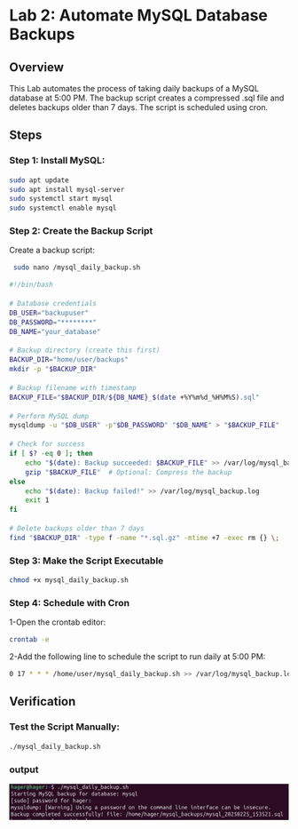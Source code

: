 # Lab 2: Automate MySQL Database Backups

## Overview
This Lab automates the process of taking daily backups of a MySQL database at 5:00 PM. The backup script creates a compressed .sql file and deletes backups older than 7 days. The script is scheduled using cron.

## Steps
### Step 1: Install MySQL:
```bash
sudo apt update
sudo apt install mysql-server
sudo systemctl start mysql
sudo systemctl enable mysql
```
### Step 2: Create the Backup Script
Create a backup script:
```bash
 sudo nano /mysql_daily_backup.sh
```
```bash
#!/bin/bash

# Database credentials
DB_USER="backupuser"        
DB_PASSWORD="********" 
DB_NAME="your_database"      

# Backup directory (create this first)
BACKUP_DIR="home/user/backups"
mkdir -p "$BACKUP_DIR"

# Backup filename with timestamp
BACKUP_FILE="$BACKUP_DIR/${DB_NAME}_$(date +%Y%m%d_%H%M%S).sql"

# Perform MySQL dump
mysqldump -u "$DB_USER" -p"$DB_PASSWORD" "$DB_NAME" > "$BACKUP_FILE"

# Check for success
if [ $? -eq 0 ]; then
    echo "$(date): Backup succeeded: $BACKUP_FILE" >> /var/log/mysql_backup.log
    gzip "$BACKUP_FILE"  # Optional: Compress the backup
else
    echo "$(date): Backup failed!" >> /var/log/mysql_backup.log
    exit 1
fi

# Delete backups older than 7 days
find "$BACKUP_DIR" -type f -name "*.sql.gz" -mtime +7 -exec rm {} \;
```
### Step 3: Make the Script Executable
```bash
chmod +x mysql_daily_backup.sh
```
### Step 4: Schedule with Cron
1-Open the crontab editor:
```bash
crontab -e
```
2-Add the following line to schedule the script to run daily at 5:00 PM:
```bash
0 17 * * * /home/user/mysql_daily_backup.sh >> /var/log/mysql_backup.log 2>&1
```
## Verification
### Test the Script Manually:
```bash
./mysql_daily_backup.sh
```
### output 
![Alt text](Screen3.png)



